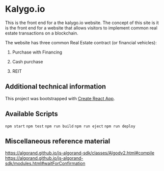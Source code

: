 # Kalygo.io
This is the front end for a the kalygo.io website. The concept of this site is it is the front end for a website that allows visitors to implement common real estate transactions on a blockchain.

The website has three common Real Estate contract (or financial vehicles):

1) Purchase with Financing

2) Cash purchase

3) REIT

## Additional technical information
This project was bootstrapped with [Create React App](https://github.com/facebook/create-react-app).

## Available Scripts
`npm start`
`npm test`
`npm run build`
`npm run eject`
`npm run deploy`

## Miscellaneous reference material
https://algorand.github.io/js-algorand-sdk/classes/Algodv2.html#compile
https://algorand.github.io/js-algorand-sdk/modules.html#waitForConfirmation

##